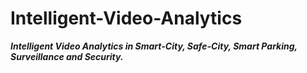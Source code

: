 # Intelligent-Video-Analytics

***Intelligent Video Analytics in Smart-City, Safe-City, Smart Parking, Surveillance and Security.***
